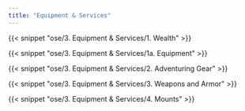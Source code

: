 ```yaml
---
title: "Equipment & Services"
---
```


{{< snippet "ose/3. Equipment & Services/1. Wealth" >}}

{{< snippet "ose/3. Equipment & Services/1a. Equipment" >}}

{{< snippet "ose/3. Equipment & Services/2. Adventuring Gear" >}}

{{< snippet "ose/3. Equipment & Services/3. Weapons and Armor" >}}

{{< snippet "ose/3. Equipment & Services/4. Mounts" >}}
